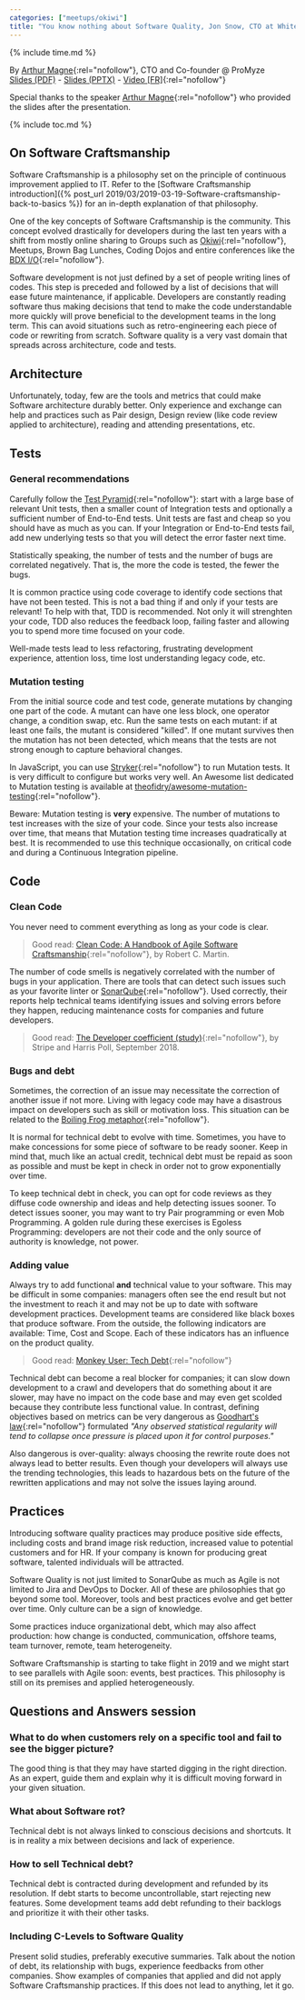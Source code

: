 ```yaml
---
categories: ["meetups/okiwi"]
title: "You know nothing about Software Quality, Jon Snow, CTO at WhiteWalkerConsulting"
---
```


{% include time.md %}

By [Arthur Magne](https://twitter.com/ArthurMagne){:rel="nofollow"}, CTO and Co-founder @ ProMyze  
[Slides (PDF)](/assets/slides/2019-04-16_You-know-nothing-software-quality/slides.pdf) - [Slides (PPTX)](/assets/slides/2019-04-16_You-know-nothing-software-quality/slides.pptx) -
[Video \[FR\]](https://www.youtube.com/watch?v=oWjU6HupA4k){:rel="nofollow"}

Special thanks to the speaker [Arthur Magne](https://twitter.com/ArthurMagne){:rel="nofollow"} who provided the slides
after the presentation.

{% include toc.md %}

## On Software Craftsmanship

Software Craftsmanship is a philosophy set on the principle of continuous improvement applied to IT. Refer to the [Software Craftsmanship introduction]({%
post_url 2019/03/2019-03-19-Software-craftsmanship-back-to-basics %}) for an in-depth explanation of that philosophy.

One of the key concepts of Software Craftsmanship is the community. This concept evolved drastically for developers
during the last ten years with a shift from mostly online sharing to Groups such as [Okiwi](https://okiwi.org/){:rel="nofollow"},
Meetups, Brown Bag Lunches, Coding Dojos and entire conferences like the [BDX I/O](https://www.bdx.io/){:rel="nofollow"}.

Software development is not just defined by a set of people writing lines of codes. This step is preceded and followed
by a list of decisions that will ease future maintenance, if applicable. Developers are constantly reading software thus
making decisions that tend to make the code understandable more quickly will prove beneficial to the development teams
in the long term. This can avoid situations such as retro-engineering each piece of code or rewriting from scratch.
Software quality is a very vast domain that spreads across architecture, code and tests.

## Architecture

Unfortunately, today, few are the tools and metrics that could make Software architecture durably better. Only
experience and exchange can help and practices such as Pair design, Design review (like code review applied to
architecture), reading and attending presentations, etc.

## Tests
### General recommendations

Carefully follow the [Test Pyramid](https://testpyramid.com/){:rel="nofollow"}: start with a large base of relevant Unit
tests, then a smaller count of Integration tests and optionally a sufficient number of End-to-End tests. Unit tests are
fast and cheap so you should have as much as you can. If your Integration or End-to-End tests fail, add new underlying
tests so that you will detect the error faster next time.

Statistically speaking, the number of tests and the number of bugs are correlated negatively. That is, the more the code
is tested, the fewer the bugs.

It is common practice using code coverage to identify code sections that have not been tested. This is not a bad thing
if and only if your tests are relevant! To help with that, TDD is recommended. Not only it will strenghten your code,
TDD also reduces the feedback loop, failing faster and allowing you to spend more time focused on your code.

Well-made tests lead to less refactoring, frustrating development experience, attention loss, time lost understanding
legacy code, etc.

### Mutation testing

From the initial source code and test code, generate mutations by changing one part of the code. A mutant can have one
less block, one operator change, a condition swap, etc. Run the same tests on each mutant: if at least one fails, the
mutant is considered "killed". If one mutant survives then the mutation has not been detected, which means that the
tests are not strong enough to capture behavioral changes.

In JavaScript, you can use [Stryker](https://stryker-mutator.io/){:rel="nofollow"} to run Mutation tests. It is very
difficult to configure but works very well. An Awesome list dedicated to Mutation testing is available at [theofidry/awesome-mutation-testing](https://github.com/theofidry/awesome-mutation-testing){:rel="nofollow"}.

Beware: Mutation testing is **very** expensive. The number of mutations to test increases with the size of your code.
Since your tests also increase over time, that means that Mutation testing time increases quadratically at best. It is
recommended to use this technique occasionally, on critical code and during a Continuous Integration pipeline.

## Code

### Clean Code

You never need to comment everything as long as your code is clear.

> Good read: [Clean Code: A Handbook of Agile Software Craftsmanship](https://www.amazon.com/Clean-Code-Handbook-Software-Craftsmanship/dp/0132350882){:rel="nofollow"},
> by Robert C. Martin.

The number of code smells is negatively correlated with the number of bugs in your application. There are tools that can
detect such issues such as your favorite linter or [SonarQube](https://www.sonarqube.org/){:rel="nofollow"}. Used
correctly, their reports help technical teams identifying issues and solving errors before they happen, reducing
maintenance costs for companies and future developers.

> Good read: [The Developer coefficient (study)](https://stripe.com/reports/developer-coefficient-2018){:rel="nofollow"},
> by Stripe and Harris Poll, September 2018.

### Bugs and debt

Sometimes, the correction of an issue may necessitate the correction of another issue if not more. Living with legacy
code may have a disastrous impact on developers such as skill or motivation loss. This situation can be related to the [Boiling Frog metaphor](https://en.wikipedia.org/wiki/Boiling_frog){:rel="nofollow"}.

It is normal for technical debt to evolve with time. Sometimes, you have to make concessions for some piece of software
to be ready sooner. Keep in mind that, much like an actual credit, technical debt must be repaid as soon as possible and
must be kept in check in order not to grow exponentially over time.

To keep technical debt in check, you can opt for code reviews as they diffuse code ownership and ideas and help
detecting issues sooner. To detect issues sooner, you may want to try Pair programming or even Mob Programming. A golden
rule during these exercises is Egoless Programming: developers are not their code and the only source of authority is
knowledge, not power.

### Adding value

Always try to add functional **and** technical value to your software. This may be difficult in some companies: managers
often see the end result but not the investment to reach it and may not be up to date with software development
practices. Development teams are considered like black boxes that produce software. From the outside, the following
indicators are available: Time, Cost and Scope. Each of these indicators has an influence on the product quality.

> Good read: [Monkey User: Tech Debt](https://www.monkeyuser.com/2018/tech-debt/){:rel="nofollow"}

Technical debt can become a real blocker for companies; it can slow down development to a crawl and developers that do
something about it are slower, may have no impact on the code base and may even get scolded because they contribute less
functional value. In contrast, defining objectives based on metrics can be very dangerous as [Goodhart's law](https://en.wikipedia.org/wiki/Goodhart%27s_law){:rel="nofollow"}
formulated _"Any observed statistical regularity will tend to collapse once pressure is placed upon it for control
purposes."_

Also dangerous is over-quality: always choosing the rewrite route does not always lead to better results. Even though
your developers will always use the trending technologies, this leads to hazardous bets on the future of the rewritten
applications and may not solve the issues laying around.

## Practices

Introducing software quality practices may produce positive side effects, including costs and brand image risk reduction, increased value to potential customers and for HR. If your company is known for producing great software, talented individuals will be attracted.

Software Quality is not just limited to SonarQube as much as Agile is not limited to Jira and DevOps to Docker. All of these are philosophies that go beyond some tool. Moreover, tools and best practices evolve and get better over time. Only culture can be a sign of knowledge.

Some practices induce organizational debt, which may also affect production: how change is conducted, communication, offshore teams, team turnover, remote, team heterogeneity.

Software Craftsmanship is starting to take flight in 2019 and we might start to see parallels with Agile soon: events, best practices. This philosophy is still on its premises and applied heterogeneously.

## Questions and Answers session

### What to do when customers rely on a specific tool and fail to see the bigger picture?

The good thing is that they may have started digging in the right direction. As an expert, guide them and explain why it is difficult moving forward in your given situation.

### What about Software rot?

Technical debt is not always linked to conscious decisions and shortcuts. It is in reality a mix between decisions and lack of experience.

### How to sell Technical debt?

Technical debt is contracted during development and refunded by its resolution. If debt starts to become uncontrollable, start rejecting new features. Some development teams add debt refunding to their backlogs and prioritize it with their other tasks.

### Including C-Levels to Software Quality

Present solid studies, preferably executive summaries. Talk about the notion of debt, its relationship with bugs, experience feedbacks from other companies. Show examples of companies that applied and did not apply Software Craftsmanship practices. If this does not lead to anything, let it go.

